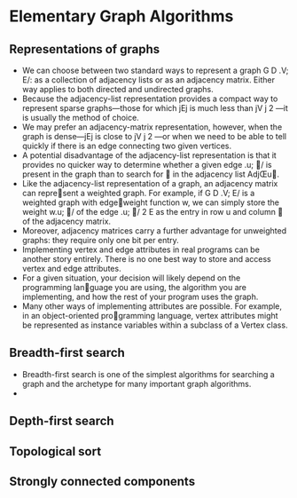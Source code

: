 # Elementary Graph Algorithms

## Representations of graphs

- We can choose between two standard ways to represent a graph G D .V; E/: as a collection of adjacency lists or as an adjacency matrix. Either way applies to both directed and undirected graphs.
- Because the adjacency-list representation provides a compact way to represent sparse graphs—those for which jEj is much less than jV j 2 —it is usually the method of choice.
- We may prefer an adjacency-matrix representation, however, when the graph is dense—jEj is close to jV j 2 —or when we need to be able to tell quickly if there is an edge connecting two given vertices.
- A potential disadvantage of the adjacency-list representation is that it provides no quicker way to determine whether a given edge .u; / is present in the graph than to search for  in the adjacency list AdjŒu.
- Like the adjacency-list representation of a graph, an adjacency matrix can represent a weighted graph. For example, if G D .V; E/ is a weighted graph with edgeweight function w, we can simply store the weight w.u; / of the edge .u; / 2 E as the entry in row u and column  of the adjacency matrix.
- Moreover, adjacency matrices carry a further advantage for unweighted graphs: they require only one bit per entry.
- Implementing vertex and edge attributes in real programs can be another story entirely. There is no one best way to store and access vertex and edge attributes.
- For a given situation, your decision will likely depend on the programming language you are using, the algorithm you are implementing, and how the rest of your program uses the graph.
- Many other ways of implementing attributes are possible. For example, in an object-oriented programming language, vertex attributes might be represented as instance variables within a subclass of a Vertex class.

## Breadth-first search

- Breadth-first search is one of the simplest algorithms for searching a graph and the archetype for many important graph algorithms.
- 



## Depth-first search




## Topological sort



## Strongly connected components








